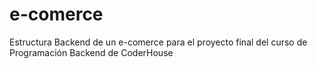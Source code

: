 # e-comerce
Estructura Backend de un e-comerce para el proyecto final del curso de Programación Backend de CoderHouse
